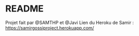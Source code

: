 # README

Projet fait par @SAMTHP et @Javi
Lien du Heroku de Samir : https://samirgossiproject.herokuapp.com/
